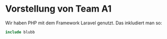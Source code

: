 # Vorstellung von Team A1

Wir haben PHP mit dem Framework Laravel genutzt.
Das inkludiert man so:

```php
include blubb
```
